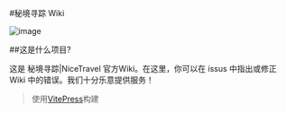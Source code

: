 #秘境寻踪 Wiki

![image](https://socialify.git.ci/s80808080/nicetravel/image?description=1&font=Raleway&issues=1&language=1&name=1&owner=1&pattern=Diagonal%20Stripes&stargazers=1&theme=Light)

##这是什么项目?

这是 秘境寻踪|NiceTravel 官方Wiki。在这里，你可以在 issus 中指出或修正 Wiki 中的错误。我们十分乐意提供服务！

>使用[VitePress](https://vitepress.dev/)构建

